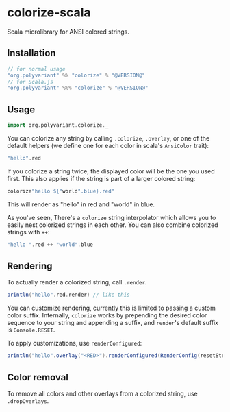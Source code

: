 # colorize-scala

Scala microlibrary for ANSI colored strings.

## Installation

```scala
// for normal usage
"org.polyvariant" %% "colorize" % "@VERSION@"
// for Scala.js
"org.polyvariant" %%% "colorize" % "@VERSION@"
```

## Usage

```scala mdoc
import org.polyvariant.colorize._
```

You can colorize any string by calling `.colorize`, `.overlay`, or one of the default helpers (we define one for each color in scala's `AnsiColor` trait):

```scala mdoc
"hello".red
```

If you colorize a string twice, the displayed color will be the one you used first.
This also applies if the string is part of a larger colored string:

```scala mdoc
colorize"hello ${"world".blue}.red"
```

This will render as "hello" in red and "world" in blue.

As you've seen, There's a `colorize` string interpolator which allows you to easily nest colorized strings in each other.
You can also combine colorized strings with `++`:

```scala mdoc
"hello ".red ++ "world".blue
```

## Rendering

To actually render a colorized string, call `.render`.

```scala mdoc:silent
println("hello".red.render) // like this
```

You can customize rendering, currently this is limited to passing a custom color suffix.
Internally, `colorize` works by prepending the desired color sequence to your string and appending a suffix, and `render`'s default suffix is `Console.RESET`.

To apply customizations, use `renderConfigured`:

```scala mdoc
println("hello".overlay("<RED>").renderConfigured(RenderConfig(resetString = "<RESET>")))
```

## Color removal

To remove all colors and other overlays from a colorized string, use `.dropOverlays`.
